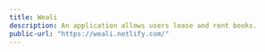 ```yaml
---
title: Weali
description: An application allows users lease and rent books.
public-url: "https://weali.netlify.com/"
---
```

